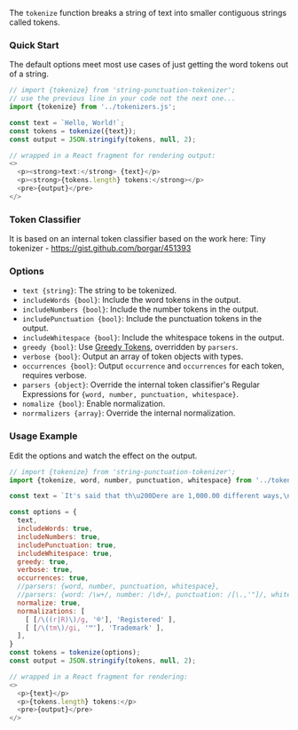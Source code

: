 The `tokenize` function breaks a string of text into smaller contiguous strings called tokens.

### Quick Start
The default options meet most use cases of just getting the word tokens out of a string.

```js
// import {tokenize} from 'string-punctuation-tokenizer';
// use the previous line in your code not the next one... 
import {tokenize} from '../tokenizers.js';

const text = `Hello, World!`;
const tokens = tokenize({text});
const output = JSON.stringify(tokens, null, 2);

// wrapped in a React fragment for rendering output:
<>
  <p><strong>text:</strong> {text}</p>
  <p><strong>{tokens.length} tokens:</strong></p>
  <pre>{output}</pre>
</>
```

### Token Classifier
It is based on an internal token classifier based on the work here: 
Tiny tokenizer - https://gist.github.com/borgar/451393

### Options

- `text {string}`: The string to be tokenized.
- `includeWords {bool}`: Include the word tokens in the output.
- `includeNumbers {bool}`: Include the number tokens in the output.
- `includePunctuation {bool}`: Include the punctuation tokens in the output.
- `includeWhitespace {bool}`: Include the whitespace tokens in the output.
- `greedy {bool}`: Use [Greedy Tokens](/#/Greedy%20Tokens), overridden by `parsers`.
- `verbose {bool}`: Output an array of token objects with types.
- `occurrences {bool}`: Output `occurrence` and `occurrences` for each token, requires verbose.
- `parsers {object}`: Override the internal token classifier's Regular Expressions for `{word, number, punctuation, whitespace}`.
- `nomalize {bool}`: Enable normalization.
- `norrmalizers {array}`: Override the internal normalization.

### Usage Example
Edit the options and watch the effect on the output.

```js
// import {tokenize} from 'string-punctuation-tokenizer';
import {tokenize, word, number, punctuation, whitespace} from '../tokenizers.js';

const text = `It's said that th\u200Dere are 1,000.00 different ways,\nto say...\t"I—Love—You." (r) ™`;

const options = {
  text,
  includeWords: true,
  includeNumbers: true,
  includePunctuation: true,
  includeWhitespace: true,
  greedy: true,
  verbose: true,
  occurrences: true,
  //parsers: {word, number, punctuation, whitespace},
  //parsers: {word: /\w+/, number: /\d+/, punctuation: /[\.,'"]/, whitespace: /\s+/},
  normalize: true,
  normalizations: [
    [ [/\((r|R)\)/g, '®'], 'Registered' ],
    [ [/\(tm\)/gi, '™'], 'Trademark' ],
  ],
}
const tokens = tokenize(options);
const output = JSON.stringify(tokens, null, 2);

// wrapped in a React fragment for rendering:
<>
  <p>{text}</p>
  <p>{tokens.length} tokens:</p>
  <pre>{output}</pre>
</>
```